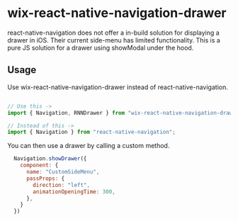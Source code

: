 # wix-react-native-navigation-drawer

react-native-navigation does not offer a in-build solution for displaying a drawer in iOS. Their current side-menu has limited functionality. This is a pure JS solution for a drawer using showModal under the hood.

## Usage

Use wix-react-native-navigation-drawer instead of react-native-navigation.

```js

// Use this ->
import { Navigation, RNNDrawer } from "wix-react-native-navigation-drawer";

// Instead of this ->
import { Navigation } from "react-native-navigation";

```

You can then use a drawer by calling a custom method.

````js
  Navigation.showDrawer({
    component: {
      name: "CustomSideMenu",
      passProps: {
        direction: "left",
        animationOpeningTime: 300,
      },
    }
  })
````

